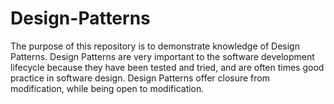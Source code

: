 # Design-Patterns
The purpose of this repository is to demonstrate knowledge of Design Patterns. Design Patterns are very important to the software development lifecycle because they have been tested and tried, and are often times good practice in software design. Design Patterns offer closure from modification, while being open to modification.
